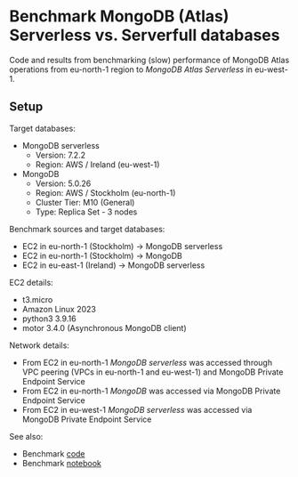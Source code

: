 # Benchmark MongoDB (Atlas) Serverless vs. Serverfull databases

Code and results from benchmarking (slow) performance of MongoDB Atlas operations from eu-north-1 region to *MongoDB Atlas Serverless* in eu-west-1.

## Setup

Target databases:
* MongoDB serverless
  * Version: 7.2.2
  * Region: AWS / Ireland (eu-west-1)
* MongoDB 
  * Version: 5.0.26 
  * Region: AWS / Stockholm (eu-north-1)
  * Cluster Tier: M10 (General)
  * Type: Replica Set - 3 nodes

Benchmark sources and target databases:
* EC2 in eu-north-1 (Stockholm) -> MongoDB serverless
* EC2 in eu-north-1 (Stockholm) -> MongoDB
* EC2 in eu-east-1 (Ireland) -> MongoDB serverless

EC2 details:
* t3.micro
* Amazon Linux 2023
* python3 3.9.16
* motor 3.4.0 (Asynchronous MongoDB client)

Network details:
* From EC2 in eu-north-1 *MongoDB serverless* was accessed through VPC peering (VPCs in eu-north-1 and eu-west-1) and MongoDB Private Endpoint Service
* From EC2 in eu-north-1 *MongoDB* was accessed via MongoDB Private Endpoint Service
* From EC2 in eu-west-1 *MongoDB serverless* was accessed via MongoDB Private Endpoint Service

See also:
* Benchmark [code](./mongodb_serverless_benchmark/mongo_benchmark.py)
* Benchmark [notebook](mongo_serverless_benchmark.ipynb)

